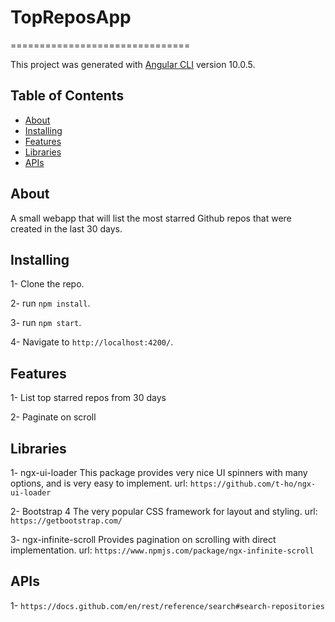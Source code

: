 

# TopReposApp
===============================

This project was generated with [Angular CLI](https://github.com/angular/angular-cli) version 10.0.5.
## Table of Contents

* [About](#about)
* [Installing](#installing)
* [Features](#features)
* [Libraries](#libraries)
* [APIs](#api)

## About

A small webapp that will list the most starred Github repos that were created in the last 30 days.
 
## Installing

1- Clone the repo.

2- run `npm install`.

3- run `npm start`.

4- Navigate to `http://localhost:4200/`.

## Features

1- List top starred repos from 30 days

2- Paginate on scroll

## Libraries

1- ngx-ui-loader
This package provides very nice UI spinners with many options, and is very easy to implement.
url: `https://github.com/t-ho/ngx-ui-loader`

2- Bootstrap 4
The very popular CSS framework for layout and styling.
url: `https://getbootstrap.com/`

3- ngx-infinite-scroll
Provides pagination on scrolling with direct implementation.
url: `https://www.npmjs.com/package/ngx-infinite-scroll`

## APIs

1- `https://docs.github.com/en/rest/reference/search#search-repositories`
